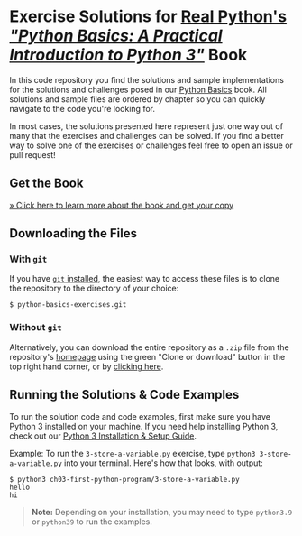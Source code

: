 # Exercise Solutions for [Real Python's *"Python Basics: A Practical Introduction to Python 3"*](https://realpython.com/products/python-basics-book/) Book

In this code repository you find the solutions and sample implementations for the solutions and challenges posed in our [Python Basics](https://realpython.com/products/python-basics-book/) book. All solutions and sample files are ordered by chapter so you can quickly navigate to the code you're looking for.

In most cases, the solutions presented here represent just one way out of many that the exercises and challenges can be solved. If you find a better way to solve one of the exercises or challenges feel free to open an issue or pull request!

## Get the Book

[» Click here to learn more about the book and get your copy](https://realpython.com/products/python-basics-book/)

## Downloading the Files

### With `git`

If you have [`git` installed](https://realpython.com/python-git-github-intro/), the easiest way to access these files is to clone the repository to the directory of your choice:

```console
$ python-basics-exercises.git
```

### Without `git`

Alternatively, you can download the entire repository as a `.zip` file from the repository's [homepage](https://github.com/realpython/python-basics-exercises) using the green "Clone or download" button in the top right hand corner, or by [clicking here](https://github.com/realpython/python-basics-exercises/archive/master.zip).

## Running the Solutions & Code Examples

To run the solution code and code examples, first make sure you have Python 3 installed on your machine. If you need help installing Python 3, check out our [Python 3 Installation & Setup Guide](https://realpython.com/installing-python/).

Example: To run the `3-store-a-variable.py` exercise, type `python3 3-store-a-variable.py` into your terminal. Here's how that looks, with output:

```console
$ python3 ch03-first-python-program/3-store-a-variable.py
hello
hi
```

> **Note:** Depending on your installation, you may need to type `python3.9` or `python39` to run the examples.
